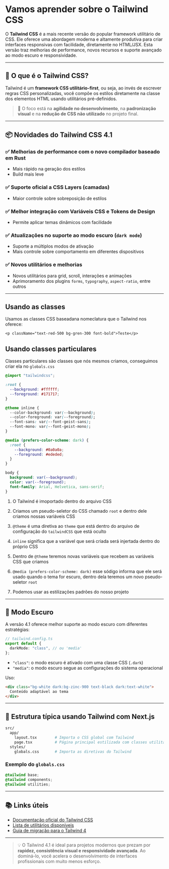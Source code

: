 # **Vamos aprender sobre o Tailwind CSS**

O **Tailwind CSS** é a mais recente versão do popular framework utilitário de CSS. Ele oferece uma abordagem moderna e altamente produtiva para criar interfaces responsivas com facilidade, diretamente no HTML/JSX. Esta versão traz melhorias de performance, novos recursos e suporte avançado ao modo escuro e responsividade.

---

## 🚀 O que é o Tailwind CSS?

Tailwind é um **framework CSS utilitário-first**, ou seja, ao invés de escrever regras CSS personalizadas, você compõe os estilos diretamente na classe dos elementos HTML usando utilitários pré-definidos.

> 🎯 O foco está na **agilidade no desenvolvimento**, na **padronização visual** e na **redução de CSS não utilizado** no projeto final.

---

## 📦 Novidades do Tailwind CSS 4.1

### ✅ Melhorias de performance com o novo compilador baseado em Rust

- Mais rápido na geração dos estilos
- Build mais leve

### ✅ Suporte oficial a CSS Layers (camadas)

- Maior controle sobre sobreposição de estilos

### ✅ Melhor integração com Variáveis CSS e Tokens de Design

- Permite aplicar temas dinâmicos com facilidade

### ✅ Atualizações no suporte ao modo escuro (`dark mode`)

- Suporte a múltiplos modos de ativação
- Mais controle sobre comportamento em diferentes dispositivos

### ✅ Novos utilitários e melhorias

- Novos utilitários para grid, scroll, interações e animações
- Aprimoramento dos plugins `forms`, `typography`, `aspect-ratio`, entre outros

---

## Usando as classes

Usamos as classes CSS baseadana nomeclatura que o Tailwind nos oferece:

```tsx
<p className="text-red-500 bg-gren-300 font-bold">Teste</p>
```

## Usando classes particulares

Classes particulares são classes que nós mesmos criamos, conseguimos criar ela no `globals.css`

```css
@import "tailwindcss";

:root {
  --background: #ffffff;
  --foreground: #171717;
}

@theme inline {
  --color-background: var(--background);
  --color-foreground: var(--foreground);
  --font-sans: var(--font-geist-sans);
  --font-mono: var(--font-geist-mono);
}

@media (prefers-color-scheme: dark) {
  :root {
    --background: #0a0a0a;
    --foreground: #ededed;
  }
}

body {
  background: var(--background);
  color: var(--foreground);
  font-family: Arial, Helvetica, sans-serif;
}
```

1. O Tailwind é imoportado dentro do arquivo CSS

2. Criamos um pseudo-seletor do CSS chamado `root` e dentro dele criamos nossas variáveis CSS

3. `@theme` é uma diretiva ao `theme` que está dentro do arquivo de configuração do `tailwindCSS` que está oculto

4. `inline` significa que a variável que será criada será injertada dentro do próprio CSS

5. Dentro de `@theme` teremos novas variáveis que recebem as variáveis CSS que criamos

6. `@media (prefers-color-scheme: dark)` esse sódigo informa que ele será usado quando o tema for escuro, dentro dela teremos um novo pseudo-seletor `root`

7. Podemos usar as estilizações padrões do nosso projeto

---

## 🌙 Modo Escuro

A versão 4.1 oferece melhor suporte ao modo escuro com diferentes estratégias:

```ts
// tailwind.config.ts
export default {
  darkMode: "class", // ou 'media'
};
```

- `"class"`: o modo escuro é ativado com uma classe CSS (`.dark`)
- `"media"`: o modo escuro segue as configurações do sistema operacional

Uso:

```html
<div class="bg-white dark:bg-zinc-900 text-black dark:text-white">
  Conteúdo adaptável ao tema
</div>
```

---

## 📁 Estrutura típica usando Tailwind com Next.js

```bash
src/
  app/
    layout.tsx        # Importa o CSS global com Tailwind
    page.tsx          # Página principal estilizada com classes utilitárias
  styles/
    globals.css       # Importa as diretivas do Tailwind
```

### Exemplo do `globals.css`

```css
@tailwind base;
@tailwind components;
@tailwind utilities;
```

---

## 📚 Links úteis

- [Documentação oficial do Tailwind CSS](https://tailwindcss.com/docs)
- [Lista de utilitários disponíveis](https://tailwindcss.com/docs/utility-first)
- [Guia de migração para o Tailwind 4](https://tailwindcss.com/blog/tailwindcss-v4)

---

> 💡 O Tailwind 4.1 é ideal para projetos modernos que prezam por **rapidez, consistência visual e responsividade avançada**. Ao dominá-lo, você acelera o desenvolvimento de interfaces profissionais com muito menos esforço.
